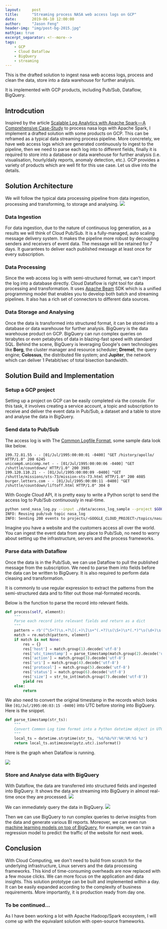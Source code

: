 ```yaml
---
layout:     post
title:      "Streaming process NASA web access logs on GCP"
date:       2019-06-10 12:00:00
author:     "Jason Feng"
header-img: "img/post-bg-2015.jpg"
mathjax: true
excerpt_separator: <!--more-->
tags:
    - GCP
    - Cloud Dataflow
    - BigQuery
    - streaming
---
```


This is the drafted solution to ingest nasa web access logs, process and clean the data, store into a data warehouse for further analysis.

It is implemented with GCP products, including Pub/Sub, Dataflow, BigQuery.

<!--more-->

## Introdcution
Inspired by the article [Scalable Log Analytics with Apache Spark — A Comprehensive Case-Study](https://towardsdatascience.com/scalable-log-analytics-with-apache-spark-a-comprehensive-case-study-2be3eb3be977) to process nasa logs with Apache Spark, I implement a drafted solution with some products on GCP. This can be reframed as a typical data streaming process pipeline. More concretely, we have web access logs which are generated continuously to ingest to the pipeline, then we need to parse each log into to different fields, finally it is required to store into a database or data warehouse for further analysis (i.e. visualisation, hourly/daily reports, anomaly detection, etc.). GCP provides a variety of products which are well fit for this use case. Let us dive into the details.

## Solution Architecture
We will follow the typical data processing pipeline from data ingestion, processing and transforming, to storage and analysing.
![](/img/nasa_gcp_solution_architect.png)

### Data Ingestion
For data ingestion, due to the nature of continuous log generation, as a results we will think of Cloud Pub/Sub. It is a fully-managed, auto scaling message delivery system. It makes the pipeline more robust by decoupling senders and receivers of event data. The message will be retained for 7 days. It guarantees to deliver each published message at least once for every subscription.

### Data Processing
Since the web access log is with semi-structured format, we can't import the log into a database directly. Cloud Dataflow is right tool for data processing and transformation. It uses [Apache Beam](https://beam.apache.org/) SDK which is a unified programming model that enables you to develop both batch and streaming pipelines. It also has a rich set of connectors to different data sources.

### Data Storage and Analysing
Once the data is transformed into structured format, it can be stored into a database or data warehouse for further analysis. BigQuery is the data warehouse product on GCP. BigQuery can run complex queries on terabytes or even petabytes of data in blazing-fast speed with standard SQL. Behind the scene, BigQuery is leveraging Google's own technologies like **Borg**, the cluster manager and resource scheduler; **Dremel**, the query engine; **Colossus**, the distributed file system; and **Jupiter**, the network which can deliver 1 Petabit/sec of total bisection bandwidth.

## Solution Build and Implementation
### Setup a GCP project
Setting up a project on GCP can be easily completed via the console. For this task, it involves creating a service account, a topic and subscription to receive and deliver the event data in Pub/Sub, a dataset and a table to store and analyse the data in BigQuery.

### Send data to Pub/Sub
The access log is with The [Common Logfile Format](https://www.w3.org/Daemon/User/Config/Logging.html#common-logfile-format), some sample data look like below.

```
199.72.81.55 - - [01/Jul/1995:00:00:01 -0400] "GET /history/apollo/ HTTP/1.0" 200 6245
unicomp6.unicomp.net - - [01/Jul/1995:00:00:06 -0400] "GET /shuttle/countdown/ HTTP/1.0" 200 3985
199.120.110.21 - - [01/Jul/1995:00:00:09 -0400] "GET /shuttle/missions/sts-73/mission-sts-73.html HTTP/1.0" 200 4085
burger.letters.com - - [01/Jul/1995:00:00:11 -0400] "GET /shuttle/countdown/liftoff.html HTTP/1.0" 304 0
```
With Google Cloud API, it is pretty easy to write a Python script to send the access log to Pub/Sub continuously in real-time. 

```bash
python send_nasa_log.py --input ./data/access_log_sample --project $GOOGLE_CLOUD_PROJECT --topic nasa_log
INFO: Reusing pub/sub topic nasa_log
INFO: Sending 200 events to projects/<GOOGLE_CLOUD_PROJECT>/topics/nasa_log
```

Imagine you have a website and the customers access all over the world. You can ingest the event data from any place to Pub/Sub, no need to worry about setting up the infrastructure, servers and the process frameworks.

### Parse data with Dataflow
Once the data is in the Pub/Sub, we can use Dataflow to pull the published message from the subscription. We need to parse them into fields before the data can be written to BigQuery. It is also required to perform data cleasing and transformation.

It is commonly to use regular expression to extract the patterns from the semi-structured data and to filter out those mal-formated records. 

Below is the function to parse the record into relevant fields.
```python
def process(self, element):
    """
    Parse each record into relevant fields and return as a dict
    """
    pattern = rb'(^\S+?)\s.+?\[(.+)\]\s+"(.+?)\s(\S+)\s*(.*)"\s(\d+)\s(.+)'
    match = re.match(pattern, element)
    if match is not None:
        res = {}
        res['host'] = match.group(1).decode('utf-8')
        res['utc_timestamp'] = parse_timestamp(match.group(2).decode('utf-8'))
        res['action'] = match.group(3).decode('utf-8')
        res['uri'] = match.group(4).decode('utf-8')
        res['protocol'] = match.group(5).decode('utf-8')
        res['status'] = match.group(6).decode('utf-8')
        res['size'] = str_to_int(match.group(7).decode('utf-8'))
        yield res
    else:
        return
```

We also need to convert the original timestamp in the records which looks like `[01/Jul/1995:00:03:15 -0400]` into UTC before storing into BigQuery. Here is the snippet.
```python
def parse_timestamp(str_ts):
    """
    Convert Common Log time format into a Python datetime object in UTC
    """
    local_ts = datetime.strptime(str_ts, '%d/%b/%Y:%H:%M:%S %z')
    return local_ts.astimezone(pytz.utc).isoformat()
```

Here is the graph when Dataflow is running.

![](/img/nasa_dataflow_job.png)

### Store and Analyse data with BigQuery
With Dataflow, the data are transferred into structured fields and ingested into BigQuery. It shows the data are streaming into BigQuery in almost real-time once they are processed.
![](/img/nasa_bigquery_table.png)

We can immediately query the data in BigQuery.
![](/img/nasa_bigquery_query.png)


Then we can use BigQuery to run complex queries to derive insights from the data and generate various BI reports. Moreover, we can even run [machine learning models on top of BigQuery](https://cloud.google.com/bigquery/docs/bigqueryml), for example, we can train a regression model to predict the traffic of the website for next week.

## Conclusion
With Cloud Computing, we don't need to build from scratch for the underlying infrastructure, Linux servers and the data processing frameworks. This kind of time-consuming overheads are now replaced with a few mouse clicks. We can more focus on the application and data insights. This solution prototype can be built and implemented within a day. It can be easily expanded according to the complexity of business requirements. More importantly, it is production ready from day one.

### To be continued...
As I have been working a lot with Apache Hadoop/Spark ecosystem, I will come up with the equivalant solution with open-source frameworks.
